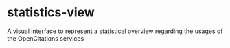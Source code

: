 # statistics-view
A visual interface to represent a statistical overview regarding the usages of the OpenCitations services
